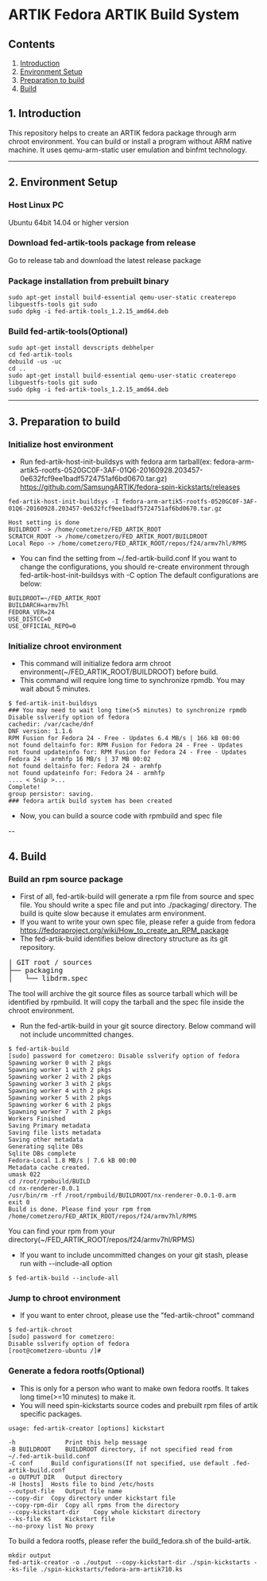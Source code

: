 # ARTIK Fedora ARTIK Build System
## Contents
1. [Introduction](#1-introduction)
2. [Environment Setup](#2-environment-setup)
3. [Preparation to build](#3-preparation-to-build)
4. [Build](#4-build)

## 1. Introduction
This repository helps to create an ARTIK fedora package through
arm chroot environment. You can build or install a program without
ARM native machine. It uses qemu-arm-static user emulation and binfmt
technology.

---
## 2. Environment Setup
### Host Linux PC
Ubuntu 64bit 14.04 or higher version
### Download fed-artik-tools package from release
Go to release tab and download the latest release package
### Package installation from prebuilt binary
```
sudo apt-get install build-essential qemu-user-static createrepo libguestfs-tools git sudo
sudo dpkg -i fed-artik-tools_1.2.15_amd64.deb
```
### Build fed-artik-tools(Optional)
```
sudo apt-get install devscripts debhelper
cd fed-artik-tools
debuild -us -uc
cd ..
sudo apt-get install build-essential qemu-user-static createrepo libguestfs-tools git sudo
sudo dpkg -i fed-artik-tools_1.2.15_amd64.deb
```

---
## 3. Preparation to build
### Initialize host environment
+ Run fed-artik-host-init-buildsys with fedora arm tarball(ex: fedora-arm-artik5-rootfs-0520GC0F-3AF-01Q6-20160928.203457-0e632fcf9ee1badf5724751af6bd0670.tar.gz)
https://github.com/SamsungARTIK/fedora-spin-kickstarts/releases
```
fed-artik-host-init-buildsys -I fedora-arm-artik5-rootfs-0520GC0F-3AF-01Q6-20160928.203457-0e632fcf9ee1badf5724751af6bd0670.tar.gz

Host setting is done
BUILDROOT -> /home/cometzero/FED_ARTIK_ROOT
SCRATCH_ROOT -> /home/cometzero/FED_ARTIK_ROOT/BUILDROOT
Local Repo -> /home/cometzero/FED_ARTIK_ROOT/repos/f24/armv7hl/RPMS
```
+ You can find the setting from ~/.fed-artik-build.conf
If you want to change the configurations, you should re-create environment through fed-artik-host-init-buildsys with -C option
The default configurations are below:
```
BUILDROOT=~/FED_ARTIK_ROOT
BUILDARCH=armv7hl
FEDORA_VER=24
USE_DISTCC=0
USE_OFFICIAL_REPO=0
```
### Initialize chroot environment
+ This command will initialize fedora arm chroot environment(~/FED_ARTIK_ROOT/BUILDROOT) before build.
+ This command will require long time to synchronize rpmdb. You may wait about 5 minutes.
```
$ fed-artik-init-buildsys
### You may need to wait long time(>5 minutes) to synchronize rpmdb
Disable sslverify option of fedora
cachedir: /var/cache/dnf
DNF version: 1.1.6
RPM Fusion for Fedora 24 - Free - Updates 6.4 MB/s | 166 kB 00:00
not found deltainfo for: RPM Fusion for Fedora 24 - Free - Updates
not found updateinfo for: RPM Fusion for Fedora 24 - Free - Updates
Fedora 24 - armhfp 16 MB/s | 37 MB 00:02
not found deltainfo for: Fedora 24 - armhfp
not found updateinfo for: Fedora 24 - armhfp
.... < Snip >...
Complete!
group persistor: saving.
### fedora artik build system has been created
```
+ Now, you can build a source code with rpmbuild and spec file

--
## 4. Build
### Build an rpm source package
+ First of all, fed-artik-build will generate a rpm file from source and spec file. You should write a spec file and put into ./packaging/ directory. The build is quite slow because it emulates arm environment.
+ If you want to write your own spec file, please refer a guide from fedora
https://fedoraproject.org/wiki/How_to_create_an_RPM_package
+ The fed-artik-build identifies below directory structure as its git repository.
<pre>
| GIT root / sources
├── packaging
│   └── libdrm.spec
</pre>
The tool will archive the git source files as source tarball which will be identified by rpmbuild.
It will copy the tarball and the spec file inside the chroot environment.
+ Run the fed-artik-build in your git source directory. Below command will not include uncommitted changes.
```
$ fed-artik-build
[sudo] password for cometzero: Disable sslverify option of fedora
Spawning worker 0 with 2 pkgs
Spawning worker 1 with 2 pkgs
Spawning worker 2 with 2 pkgs
Spawning worker 3 with 2 pkgs
Spawning worker 4 with 2 pkgs
Spawning worker 5 with 2 pkgs
Spawning worker 6 with 2 pkgs
Spawning worker 7 with 2 pkgs
Workers Finished
Saving Primary metadata
Saving file lists metadata
Saving other metadata
Generating sqlite DBs
Sqlite DBs complete
Fedora-Local 1.8 MB/s | 7.6 kB 00:00
Metadata cache created.
umask 022
cd /root/rpmbuild/BUILD
cd nx-renderer-0.0.1
/usr/bin/rm -rf /root/rpmbuild/BUILDROOT/nx-renderer-0.0.1-0.arm
exit 0
Build is done. Please find your rpm from /home/cometzero/FED_ARTIK_ROOT/repos/f24/armv7hl/RPMS
```
You can find your rpm from your directory(~/FED_ARTIK_ROOT/repos/f24/armv7hl/RPMS)
+ If you want to include uncommitted changes on your git stash, please run with --include-all option
```
$ fed-artik-build --include-all
```

### Jump to chroot environment
+ If you want to enter chroot, please use the "fed-artik-chroot" command
```
$ fed-artik-chroot
[sudo] password for cometzero:
Disable sslverify option of fedora
[root@cometzero-ubuntu /]#
```

### Generate a fedora rootfs(Optional)
+ This is only for a person who want to make own fedora rootfs. It takes long time(>=10 minutes) to make it.
+ You will need spin-kickstarts source codes and prebuilt rpm files of artik specific packages.
```
usage: fed-artik-creator [options] kickstart

-h              Print this help message
-B BUILDROOT	BUILDROOT directory, if not specified read from ~/.fed-artik-build.conf
-C conf		Build configurations(If not specified, use default .fed-artik-build.conf
-o OUTPUT_DIR	Output directory
-H [hosts]	Hosts file to bind /etc/hosts
--output-file	Output file name
--copy-dir	Copy directory under kickstart file
--copy-rpm-dir	Copy all rpms from the directory
--copy-kickstart-dir	Copy whole kickstart directory
--ks-file KS	Kickstart file
--no-proxy list	No proxy
```
To build a fedora rootfs, please refer the build_fedora.sh of the build-artik.
```
mkdir output
fed-artik-creator -o ./output --copy-kickstart-dir ./spin-kickstarts --ks-file ./spin-kickstarts/fedora-arm-artik710.ks
```
